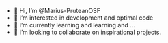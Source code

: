 - 👋 Hi, I’m @Marius-PruteanOSF
- 👀 I’m interested in development and optimal code
- 🌱 I’m currently learning and learning and ...
- 💞️ I’m looking to collaborate on inspirational projects.


<!---
Marius-PruteanOSF/Marius-PruteanOSF is a ✨ special ✨ repository because its `README.md` (this file) appears on your GitHub profile.
You can click the Preview link to take a look at your changes.
--->
